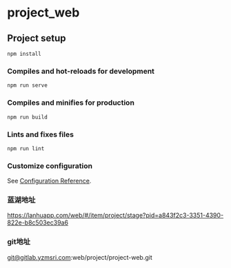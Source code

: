 # project_web

## Project setup
```
npm install
```

### Compiles and hot-reloads for development
```
npm run serve
```

### Compiles and minifies for production
```
npm run build
```

### Lints and fixes files
```
npm run lint
```

### Customize configuration
See [Configuration Reference](https://cli.vuejs.org/config/).

### 蓝湖地址
https://lanhuapp.com/web/#/item/project/stage?pid=a843f2c3-3351-4390-822e-b8c503ec39a6

### git地址
git@gitlab.yzmsri.com:web/project/project-web.git
